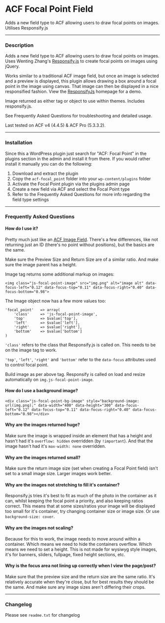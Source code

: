 # ACF Focal Point Field

Adds a new field type to ACF allowing users to draw focal points on images. Utilises Responsify.js

-----------------------

### Description

Adds a new field type to ACF allowing users to draw focal points on images. Uses Wenting Zhang's [Responsify.js](https://github.com/wentin/ResponsifyJS/) to create focal points on images using jQuery.

Works similar to a traditional ACF image field, but once an image is selected and a preview is displayed, this plugin allows drawing a box around a focal point in the image using canvas. That image can then be displayed in a nice responsified fashion. View the [ResponsifyJs](http://responsifyjs.space/) homepage for a demo.

Image returned as either tag or object to use within themes. Includes responsify.js.

See Frequently Asked Questions for troubleshooting and detailed usage.

Last tested on ACF v4 (4.4.5) & ACF Pro (5.3.3.2).

-----------------------

### Installation

Since this a WordPress plugin just search for "ACF: Focal Point" in the plugins section in the admin and install it from there. If you would rather install it manually you can do the following:

1. Download and extract the plugin
2. Copy the `acf-focal_point` folder into your `wp-content/plugins` folder
3. Activate the Focal Point plugin via the plugins admin page
4. Create a new field via ACF and select the Focal Point type
5. Refer to the Frequently Asked Questions for more info regarding the field type settings

-----------------------

### Frequently Asked Questions


#### How do I use it?

Pretty much just like an [ACF Image Field](http://www.advancedcustomfields.com/resources/image/). There's a few differences, like not returning just an ID (there's no point without positions), but the basics are the same.

Make sure the Preview Size and Return Size are of a similar ratio. And make sure the image parent has a height.

Image tag returns some additional markup on images:

`<img class="js-focal-point-image" src="img.png" alt="image alt" data-focus-left="0.12" data-focus-top="0.11" data-focus-right="0.40" data-focus-bottom="0.98">`


The Image object now has a few more values too:

```
'focal_point' 	=> array(
	'class'		=> 'js-focal-point-image',
	'top'  		=> $value['top'],
	'left' 		=> $value['left'],
	'right'		=> $value['right'],
	'bottom' 	=> $value['bottom']
)
```

`'class'` refers to the class that Responsify.js is called on. This needs to be on the image tag to work.

`'top'`, `'left'`, `'right'` and `'bottom'` refer to the `data-focus` attributes used to control focal point.

Build image as per above tag. Responsify is called on load and resize automatically on `img.js-focal-point-image`.

#### How do I use a background image?

`<div class="js-focal-point-bg-image" style="background-image: url(img.png);" data-width="400" data-height="300" data-focus-left="0.12" data-focus-top="0.11" data-focus-right="0.40" data-focus-bottom="0.98"></div>`

#### Why are the images returned huge?

Make sure the image is wrapped inside an element that has a height and hasn't had it's `overflow: hidden` overridden (by `!important`). And that the image hasn't had it's `max-width: none` overridden.


#### Why are the images returned small?

Make sure the return image size (set when creating a Focal Point field) isn't set to a small image size. Larger images work better.


#### Why are the images not stretching to fill it's container?

Responsify.js tries it's best to fit as much of the photo in the container as it can, whilst keeping the focal point a priority, and also keeping ratios correct. This means that at some sizes/ratios your image will be displayed too small for it's container, try changing container size or image size. Or use `background-size: cover`.


#### Why are the images not scaling?

Because for this to work, the image needs to move around within a container. Which means we need to hide the containers overflow. Which means we need to set a height. This is not made for wysiwyg style images, it's for banners, sliders, fullpage, fixed height sections, etc.


#### Why is the focus area not lining up correctly when I view the page/post?

Make sure that the preview size and the return size are the same ratio. It's relatively accurate when they're close, but for best results they should be the same. And make sure any image sizes aren't differing their crops.

-----------------------

### Changelog
Please see `readme.txt` for changelog
